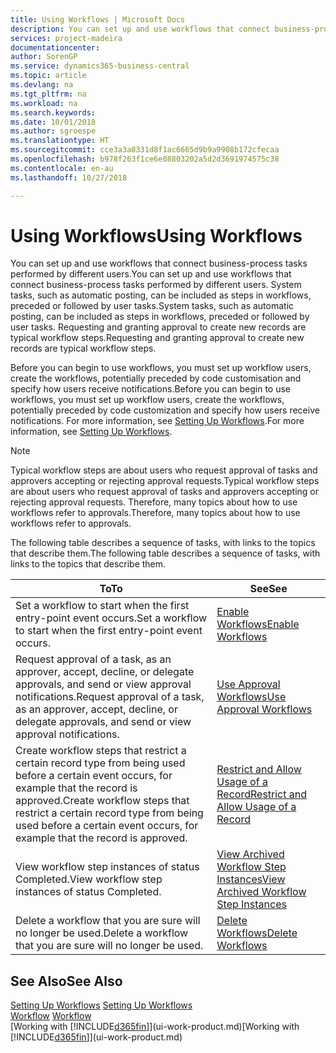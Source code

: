 ```yaml
---
title: Using Workflows | Microsoft Docs
description: You can set up and use workflows that connect business-process tasks performed by different users. System tasks, such as automatic posting, can be included as steps in workflows, preceded or followed by user tasks. Requesting and granting approval to create new records are typical workflow steps.
services: project-madeira
documentationcenter: 
author: SorenGP
ms.service: dynamics365-business-central
ms.topic: article
ms.devlang: na
ms.tgt_pltfrm: na
ms.workload: na
ms.search.keywords: 
ms.date: 10/01/2018
ms.author: sgroespe
ms.translationtype: HT
ms.sourcegitcommit: cce3a3a8331d8f1ac6665d9b9a9908b172cfecaa
ms.openlocfilehash: b978f263f1ce6e08803202a5d2d3691974575c38
ms.contentlocale: en-au
ms.lasthandoff: 10/27/2018

---
```

# <a name="using-workflows"></a><span data-ttu-id="ca5ab-105">Using Workflows</span><span class="sxs-lookup"><span data-stu-id="ca5ab-105">Using Workflows</span></span>
<span data-ttu-id="ca5ab-106">You can set up and use workflows that connect business-process tasks performed by different users.</span><span class="sxs-lookup"><span data-stu-id="ca5ab-106">You can set up and use workflows that connect business-process tasks performed by different users.</span></span> <span data-ttu-id="ca5ab-107">System tasks, such as automatic posting, can be included as steps in workflows, preceded or followed by user tasks.</span><span class="sxs-lookup"><span data-stu-id="ca5ab-107">System tasks, such as automatic posting, can be included as steps in workflows, preceded or followed by user tasks.</span></span> <span data-ttu-id="ca5ab-108">Requesting and granting approval to create new records are typical workflow steps.</span><span class="sxs-lookup"><span data-stu-id="ca5ab-108">Requesting and granting approval to create new records are typical workflow steps.</span></span>  

 <span data-ttu-id="ca5ab-109">Before you can begin to use workflows, you must set up workflow users, create the workflows, potentially preceded by code customisation and specify how users receive notifications.</span><span class="sxs-lookup"><span data-stu-id="ca5ab-109">Before you can begin to use workflows, you must set up workflow users, create the workflows, potentially preceded by code customization and specify how users receive notifications.</span></span> <span data-ttu-id="ca5ab-110">For more information, see [Setting Up Workflows](across-set-up-workflows.md).</span><span class="sxs-lookup"><span data-stu-id="ca5ab-110">For more information, see [Setting Up Workflows](across-set-up-workflows.md).</span></span>  

> [!NOTE]  
>  <span data-ttu-id="ca5ab-111">Typical workflow steps are about users who request approval of tasks and approvers accepting or rejecting approval requests.</span><span class="sxs-lookup"><span data-stu-id="ca5ab-111">Typical workflow steps are about users who request approval of tasks and approvers accepting or rejecting approval requests.</span></span> <span data-ttu-id="ca5ab-112">Therefore, many topics about how to use workflows refer to approvals.</span><span class="sxs-lookup"><span data-stu-id="ca5ab-112">Therefore, many topics about how to use workflows refer to approvals.</span></span>  

 <span data-ttu-id="ca5ab-113">The following table describes a sequence of tasks, with links to the topics that describe them.</span><span class="sxs-lookup"><span data-stu-id="ca5ab-113">The following table describes a sequence of tasks, with links to the topics that describe them.</span></span>  

|<span data-ttu-id="ca5ab-114">**To**</span><span class="sxs-lookup"><span data-stu-id="ca5ab-114">**To**</span></span>|<span data-ttu-id="ca5ab-115">**See**</span><span class="sxs-lookup"><span data-stu-id="ca5ab-115">**See**</span></span>|  
|------------|-------------|  
|<span data-ttu-id="ca5ab-116">Set a workflow to start when the first entry-point event occurs.</span><span class="sxs-lookup"><span data-stu-id="ca5ab-116">Set a workflow to start when the first entry-point event occurs.</span></span>|[<span data-ttu-id="ca5ab-117">Enable Workflows</span><span class="sxs-lookup"><span data-stu-id="ca5ab-117">Enable Workflows</span></span>](across-how-to-enable-workflows.md)|  
|<span data-ttu-id="ca5ab-118">Request approval of a task, as an approver, accept, decline, or delegate approvals, and send or view approval notifications.</span><span class="sxs-lookup"><span data-stu-id="ca5ab-118">Request approval of a task, as an approver, accept, decline, or delegate approvals, and send or view approval notifications.</span></span>|[<span data-ttu-id="ca5ab-119">Use Approval Workflows</span><span class="sxs-lookup"><span data-stu-id="ca5ab-119">Use Approval Workflows</span></span>](across-how-use-approval-workflows.md)|  
|<span data-ttu-id="ca5ab-120">Create workflow steps that restrict a certain record type from being used before a certain event occurs, for example that the record is approved.</span><span class="sxs-lookup"><span data-stu-id="ca5ab-120">Create workflow steps that restrict a certain record type from being used before a certain event occurs, for example that the record is approved.</span></span>|[<span data-ttu-id="ca5ab-121">Restrict and Allow Usage of a Record</span><span class="sxs-lookup"><span data-stu-id="ca5ab-121">Restrict and Allow Usage of a Record</span></span>](across-how-to-restrict-and-allow-usage-of-a-record.md)|  
|<span data-ttu-id="ca5ab-122">View workflow step instances of status Completed.</span><span class="sxs-lookup"><span data-stu-id="ca5ab-122">View workflow step instances of status Completed.</span></span>|[<span data-ttu-id="ca5ab-123">View Archived Workflow Step Instances</span><span class="sxs-lookup"><span data-stu-id="ca5ab-123">View Archived Workflow Step Instances</span></span>](across-how-to-view-archived-workflow-step-instances.md)|  
|<span data-ttu-id="ca5ab-124">Delete a workflow that you are sure will no longer be used.</span><span class="sxs-lookup"><span data-stu-id="ca5ab-124">Delete a workflow that you are sure will no longer be used.</span></span>|[<span data-ttu-id="ca5ab-125">Delete Workflows</span><span class="sxs-lookup"><span data-stu-id="ca5ab-125">Delete Workflows</span></span>](across-how-to-delete-workflows.md)|  

## <a name="see-also"></a><span data-ttu-id="ca5ab-126">See Also</span><span class="sxs-lookup"><span data-stu-id="ca5ab-126">See Also</span></span>  
<span data-ttu-id="ca5ab-127">[Setting Up Workflows](across-set-up-workflows.md) </span><span class="sxs-lookup"><span data-stu-id="ca5ab-127">[Setting Up Workflows](across-set-up-workflows.md) </span></span>  
<span data-ttu-id="ca5ab-128">[Workflow](across-workflow.md) </span><span class="sxs-lookup"><span data-stu-id="ca5ab-128">[Workflow](across-workflow.md) </span></span>  
<span data-ttu-id="ca5ab-129">[Working with [!INCLUDE[d365fin](includes/d365fin_md.md)]](ui-work-product.md)</span><span class="sxs-lookup"><span data-stu-id="ca5ab-129">[Working with [!INCLUDE[d365fin](includes/d365fin_md.md)]](ui-work-product.md)</span></span>

